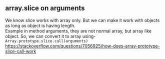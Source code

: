 ## array.slice on arguments
We know slice works with array only. But we can make it work with objects as long as object is having length.<br/>
Example in method arguments, they are not normal array, but array like object. So, we can convert it to array using-<br/>
`Array.prototype.slice.call(arguments)`<br/>
https://stackoverflow.com/questions/7056925/how-does-array-prototype-slice-call-work